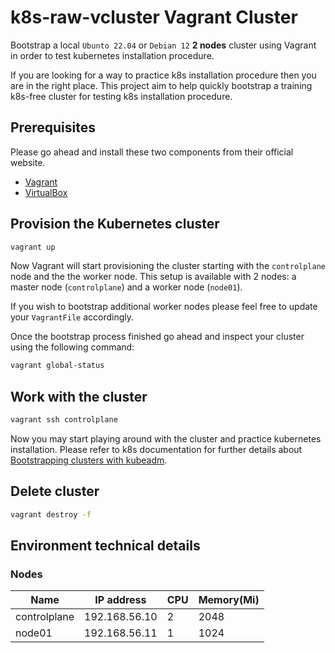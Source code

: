 # k8s-raw-vcluster Vagrant Cluster

Bootstrap a local `Ubunto 22.04` or `Debian 12` **2 nodes** cluster using Vagrant in order to test kubernetes installation procedure.

If you are looking for a way to practice k8s installation procedure then you are in the right place.
This project aim to help quickly bootstrap a training k8s-free cluster for testing k8s installation procedure.

## Prerequisites

Please go ahead and install these two components from their official website.

- [Vagrant](https://www.vagrantup.com)
- [VirtualBox](https://www.virtualbox.org)

## Provision the Kubernetes cluster

```sh
vagrant up
```

Now Vagrant will start provisioning the cluster starting with the `controlplane` node and the the worker node.
This setup is available with 2 nodes: a master node (`controlplane`) and a worker node (`node01`).

If you wish to bootstrap additional worker nodes please feel free to update your `VagrantFile` accordingly.<br/>

Once the bootstrap process finished go ahead and inspect your cluster using the following command:

```sh
vagrant global-status
```

## Work with the cluster

```sh
vagrant ssh controlplane
```

Now you may start playing around with the cluster and practice kubernetes installation.
Please refer to k8s documentation for further details about [Bootstrapping clusters with kubeadm](https://kubernetes.io/docs/setup/production-environment/tools/kubeadm/).

## Delete cluster

```sh
vagrant destroy -f
```

## Environment technical details

### Nodes

|     Name     |   IP address   |   CPU   |  Memory(Mi)  |
|--------------|----------------|---------|--------------|
| controlplane |  192.168.56.10 |    2    |     2048     |
|   node01     |  192.168.56.11 |    1    |     1024     |



